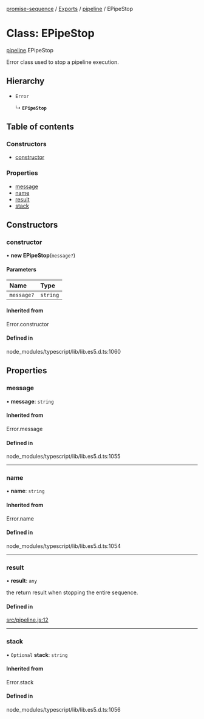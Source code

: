 [promise-sequence](../README.md) / [Exports](../modules.md) / [pipeline](../modules/pipeline.md) / EPipeStop

# Class: EPipeStop

[pipeline](../modules/pipeline.md).EPipeStop

Error class used to stop a pipeline execution.

## Hierarchy

- `Error`

  ↳ **`EPipeStop`**

## Table of contents

### Constructors

- [constructor](pipeline.EPipeStop.md#constructor)

### Properties

- [message](pipeline.EPipeStop.md#message)
- [name](pipeline.EPipeStop.md#name)
- [result](pipeline.EPipeStop.md#result)
- [stack](pipeline.EPipeStop.md#stack)

## Constructors

### constructor

• **new EPipeStop**(`message?`)

#### Parameters

| Name | Type |
| :------ | :------ |
| `message?` | `string` |

#### Inherited from

Error.constructor

#### Defined in

node_modules/typescript/lib/lib.es5.d.ts:1060

## Properties

### message

• **message**: `string`

#### Inherited from

Error.message

#### Defined in

node_modules/typescript/lib/lib.es5.d.ts:1055

___

### name

• **name**: `string`

#### Inherited from

Error.name

#### Defined in

node_modules/typescript/lib/lib.es5.d.ts:1054

___

### result

• **result**: `any`

the return result when stopping the entire sequence.

#### Defined in

[src/pipeline.js:12](https://github.com/snowyu/promise-sequence.js/blob/550b1ff/src/pipeline.js#L12)

___

### stack

• `Optional` **stack**: `string`

#### Inherited from

Error.stack

#### Defined in

node_modules/typescript/lib/lib.es5.d.ts:1056
